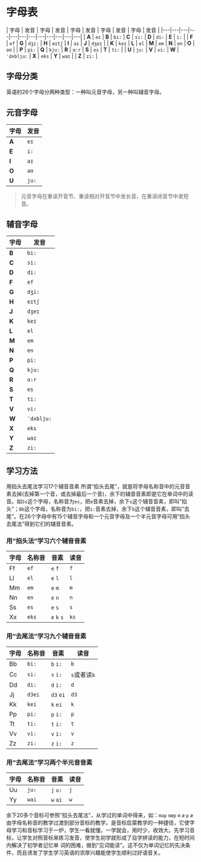 
# 字母表

| 字母 | 发音 | 字母 | 发音 | 字母 | 发音 | 字母 | 发音 | 字母 | 发音 |
|---|---|---|---|---|---|---|---|---|---|---|---|
| **A** | `eɪ` | **B** | `bi:` | **C** | `si:` | **D** | `di:` | **E** | `i:` |
| **F** | `ef` | **G** | `dʒi:` | **H** | `eɪtʃ` | **I** | `aɪ` | **J** | `dʒeɪ` |
| **K** | `keɪ` | **L** | `el` | **M** | `em` | **N** | `en` | **O** | `əʊ` |
| **P** | `pi:` | **Q** | `kju:` | **R** | `ɑ:r` | **S** | `es` | **T** | `ti:` |
| **U** | `ju:` | **V** | `vi:` | **W** | `ˈdʌblju:` | **X** | `eks` | **Y** | `waɪ` |
| **Z** | `zi:` |


## 字母分类

英语的26个字母分两种类型：一种叫元音字母，另一种叫辅音字母。

## 元音字母

| 字母 | 发音 |
|---|---|
| **A** | `eɪ` |
| **E** | `i:` |
| **I** | `aɪ` |
| **O** | `əʊ` |
| **U** | `ju:` |

> 元音字母在重读开音节、重读相对开音节中发长音，在重读闭音节中发短音。

## 辅音字母

| 字母 | 发音 |
|---|---|
| **B** | `bi:` |
| **C** | `si:` |
| **D** | `di:` |
| **F** | `ef` |
| **G** | `dʒi:` |
| **H** | `eɪtʃ` |
| **J** | `dʒeɪ` |
| **K** | `keɪ` |
| **L** | `el` |
| **M** | `em` |
| **N** | `en` |
| **P** | `pi:` |
| **Q** | `kju:` |
| **R** | `ɑ:r` |
| **S** | `es` |
| **T** | `ti:` |
| **V** | `vi:` |
| **W** | `ˈdʌblju:` |
|**X** | `eks` |
| **Y** | `waɪ` |
| **Z** | `zi:` |

## 学习方法

用掐头去尾法学习17个辅音音素 所谓“掐头去尾”，就是将字母名称音中的元音音素去掉(去掉第一个音，或去掉最后一个音)，余下的辅音音素即是它在单词中的读音。如`Ss`这个字母，名称音为``es``，把``e``音素去掉，余下``s``这个辅音音素，即叫“掐头”；`Bb`这个字母，名称音为``bi:``，把``i:``音素去掉，余下``b``这个辅音音素，即叫“去尾”。在26个字母中有15个辅音字母和一个元音字母及一个半元音字母可用“掐头去尾法”得到它们的辅音音素。

### 用“掐头法”学习六个辅音音素

| 字母 | 名称音 | 音素 | 读音 |
|---|---|---|---|
| Ff | `ef` | `e` `f` | `f` |
| Ll | `el` | `e` `l` | `l` |
| Mm | `em` | `e` `m` | `m` |
| Nn | `en` | `e` `n` | `n` |
| Ss | `es` | `e` `s` | `s` |
| Xx | `eks` | `e` `k` `s` | `ks` |

### 用“去尾法”学习九个辅音音素

| 字母 | 名称音 | 音素 | 读音 |
|---|---|---|---|
| Bb | `bi:` | `b` `i:` | `b` |
| Cc | `si:` | `s` `i:` | `s`或者读`k` |
| Dd | `di:` | `d` `i:` | `d` |
| Jj | `d3ei` | `d3` `ei` | `d3` |
| Kk | `kei` | `k` `ei` | `k` |
| Pp | `pi:` | `p` `i:` | `p` |
| Tt | `ti:` | `t` `i:` | `t` |
| Vv | `vi:` | `v` `i:` | `v` |
| Zz | `zi:` | `z` `i:` | `z` |

### 用“去尾法”学习两个半元音音素

| 字母 | 名称音 | 音素 | 读音 |
|---|---|---|---|
| Uu | `ju:` | `j` `u:` | `j` |
| Yy | `wai` | `w` `ai` | `w` |


余下20多个音标可参照“掐头去尾法”，从学过的单词中得来，如：`map` `mæp` `m` `æ` `p` `æ` 由字母名称音的教学过渡到部分音标的教学，是音标启蒙教学的一种捷径，它使字母学习和音标学习于一炉，学生一看就懂，一学就会，用时少，收效大。先学习音标，让学生对照音标来练习发音，使学生初学就形成了自学拼读的能力，在短时间内解决了初学者记忆单 词的困难，做到“见词能读”。这不仅为单词记忆的先决条件，而且诱发了学生学习英语的浓厚兴趣能使学生顺利过好语音关。
